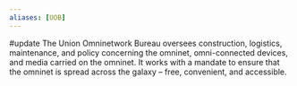 ```yaml
---
aliases: [UOB]
---
```

#update 
The Union Omninetwork Bureau oversees construction, logistics, maintenance, and policy concerning the omninet, omni-connected devices, and media carried on the omninet. It works with a mandate to ensure that the omninet is spread across the galaxy – free, convenient, and accessible.
